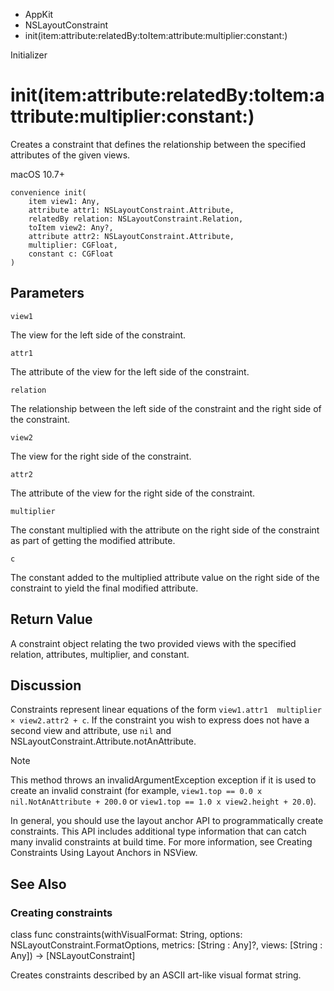 

- AppKit
- NSLayoutConstraint
-  init(item:attribute:relatedBy:toItem:attribute:multiplier:constant:) 

Initializer

# init(item:attribute:relatedBy:toItem:attribute:multiplier:constant:)

Creates a constraint that defines the relationship between the specified attributes of the given views.

macOS 10.7+

``` source
convenience init(
    item view1: Any,
    attribute attr1: NSLayoutConstraint.Attribute,
    relatedBy relation: NSLayoutConstraint.Relation,
    toItem view2: Any?,
    attribute attr2: NSLayoutConstraint.Attribute,
    multiplier: CGFloat,
    constant c: CGFloat
)
```

## Parameters 

`view1`  

The view for the left side of the constraint.

`attr1`  

The attribute of the view for the left side of the constraint.

`relation`  

The relationship between the left side of the constraint and the right side of the constraint.

`view2`  

The view for the right side of the constraint.

`attr2`  

The attribute of the view for the right side of the constraint.

`multiplier`  

The constant multiplied with the attribute on the right side of the constraint as part of getting the modified attribute.

`c`  

The constant added to the multiplied attribute value on the right side of the constraint to yield the final modified attribute.

## Return Value

A constraint object relating the two provided views with the specified relation, attributes, multiplier, and constant.

## Discussion

Constraints represent linear equations of the form `view1.attr1  multiplier × view2.attr2 + c`. If the constraint you wish to express does not have a second view and attribute, use `nil` and NSLayoutConstraint.Attribute.notAnAttribute.

Note

This method throws an invalidArgumentException exception if it is used to create an invalid constraint (for example, `view1.top == 0.0 x nil.NotAnAttribute + 200.0` or `view1.top == 1.0 x view2.height + 20.0`).

In general, you should use the layout anchor API to programmatically create constraints. This API includes additional type information that can catch many invalid constraints at build time. For more information, see Creating Constraints Using Layout Anchors in NSView.

## See Also

### Creating constraints

class func constraints(withVisualFormat: String, options: NSLayoutConstraint.FormatOptions, metrics: [String : Any]?, views: [String : Any]) -> [NSLayoutConstraint]

Creates constraints described by an ASCII art-like visual format string.

